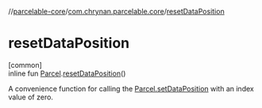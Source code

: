 //[parcelable-core](../../index.md)/[com.chrynan.parcelable.core](index.md)/[resetDataPosition](reset-data-position.md)

# resetDataPosition

[common]\
inline fun [Parcel](-parcel/index.md).[resetDataPosition](reset-data-position.md)()

A convenience function for calling the [Parcel.setDataPosition](-parcel/set-data-position.md) with an index value of zero.
